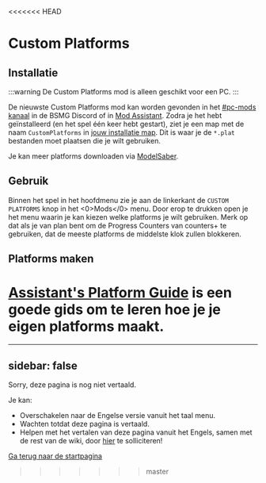 <<<<<<< HEAD
# Custom Platforms

## Installatie

:::warning De Custom Platforms mod is alleen geschikt voor een PC. :::

De nieuwste Custom Platforms mod kan worden gevonden in het [#pc-mods kanaal](https://discord.gg/beatsabermods) in de BSMG Discord of in [Mod Assistant](https://github.com/Assistant/ModAssistant). Zodra je het hebt geïnstalleerd (en het spel één keer hebt gestart), ziet je een map met de naam `CustomPlatforms` in [jouw installatie map](/faq/install-folder.md). Dit is waar je de `*.plat` bestanden moet plaatsen die je wilt gebruiken.

Je kan meer platforms downloaden via [ModelSaber](https://modelsaber.com/Platforms/).

## Gebruik
Binnen het spel in het hoofdmenu zie je aan de linkerkant de `CUSTOM PLATFORMS` knop in het <0>Mods</0> menu. Door erop te drukken open je het menu waarin je kan kiezen welke platforms je wilt gebruiken. Merk op dat als je van plan bent om de Progress Counters van counters+ te gebruiken, dat de meeste platforms de middelste klok zullen blokkeren.

## Platforms maken
[Assistant's Platform Guide](./platforms-guide.md) is een goede gids om te leren hoe je je eigen platforms maakt.
=======
---
sidebar: false
---

<!-- Disable header rule to hide page from search -->
<!-- markdownlint-disable MD041 -->
Sorry, deze pagina is nog niet vertaald.

Je kan:

* Overschakelen naar de Engelse versie vanuit het taal menu.
* Wachten totdat deze pagina is vertaald.
* Helpen met het vertalen van deze pagina vanuit het Engels, samen met de rest van de wiki, door [hier](https://forms.gle/e3BqA3poMjESARe76) te solliciteren!

[Ga terug naar de startpagina](/nl/)
>>>>>>> master
